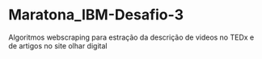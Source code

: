 # Maratona_IBM-Desafio-3
Algoritmos webscraping para estração da descrição de videos no TEDx e de artigos no site olhar digital
